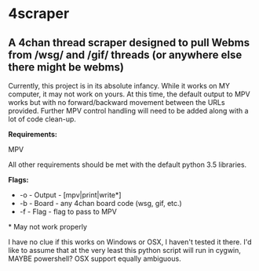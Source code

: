 # 4scraper
## A 4chan thread scraper designed to pull Webms from /wsg/ and /gif/ threads (or anywhere else there might be webms)

Currently, this project is in its absolute infancy. While it works on MY computer, it may not work on yours. At this time, the default output to MPV works but with no forward/backward movement between the URLs provided. Further MPV control handling will need to be added along with a lot of code clean-up. 

**Requirements:**

MPV

All other requirements should be met with the default python 3.5 libraries. 

**Flags:**

- -o - Output - [mpv|print|write\*]
- -b - Board - any 4chan board code (wsg, gif, etc.)
- -f - Flag - flag to pass to MPV

\* May not work properly

I have no clue if this works on Windows or OSX, I haven't tested it there. I'd like to assume that at the very least this python script will run in cygwin, MAYBE powershell? OSX support equally ambiguous.
